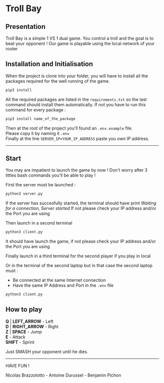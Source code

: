 # Troll Bay

## Presentation
Troll Bay is a simple 1 VS 1 dual game. You control a troll and the goal is to beat your opponent !
Our game is playable using the local network of your router
## Installation and Initialisation
When the project is clone into your folder, you will have to install all the packages required for the well running of the game.
```bash
pip3 install
```
All the required packages are listed in the `requirements.txt` so the last command should install them automatically.
If not you have to run this command for every package :
```bash
pip3 install name_of_the_package
```

Then at the root of the project you'll found an `.env.example` file.  
Please copy it by naming it `.env`  
Finally at the line `SERVER_IP=YOUR_IP_ADDRESS` paste you own IP address.
___
## Start
You may are impatient to launch the game by now !
Don't worry after 3 littles bash commands you'll be able to play !

First the server must be launched : 
```bash
python3 server.py
```
If the server has succesfully started, the terminal should have print *Waiting for a connection, Server started*
If not please check your IP address and/or the Port you are using

Then launch in a second terminal
```bash
python3 client.py
```

It should have launch the game, if not please check your IP address and/or the Port you are using

Finally launch in a third terminal for the second player if you play in local

Or in the terminal of the second laptop but in that case the second laptop must :
* Be connected at the same Internet connection
* Have the same IP Address and Port in the `.env` file
```bash
python3 client.py
```

## How to play
**Q** | **LEFT_ARROW** - Left  
**D** | **RIGHT_ARROW** - Right  
**Z** | **SPACE** - Jump  
**E** - Attack  
**SHIFT** - Sprint

Just SMASH your opponent until he dies.

___
HAVE FUN !

Nicolas Brazzolotto - Antoine Durussel - Benjamin Pichon
